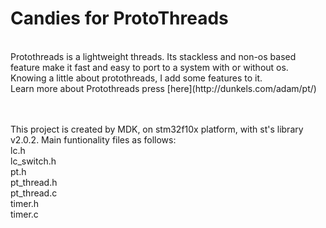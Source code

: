 # Candies for ProtoThreads
<br>
Protothreads is a lightweight threads. Its stackless and non-os based feature make it fast and easy to port to a system with or without os. Knowing a little about protothreads, I add some features to it. <br>Learn more about Protothreads press [here](http://dunkels.com/adam/pt/)

<br><br>This project is created by MDK, on stm32f10x platform, with st's library v2.0.2. Main funtionality files as follows:<br> lc.h<br>  lc_switch.h<br> pt.h<br>  pt_thread.h<br> pt_thread.c<br> timer.h<br> timer.c
